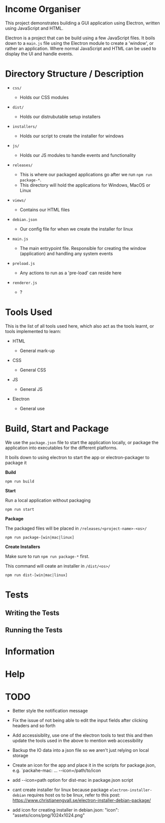 # Income Organiser

This project demonstrates building a GUI application using Electron, written using JavaScript and HTML.

Electron is a project that can be build using a few JavaScript files. It boils down to a `main.js` file using the Electron module to create a 'window', or rather an application. Where normal JavaScript and HTML can be used to display the UI and handle events.

# Directory Structure / Description

* `css/`

    * Holds our CSS modules

* `dist/`

    * Holds our distrubutable setup installers

* `installers/`

    * Holds our script to create the installer for windows

* `js/`

    * Holds our JS modules to handle events and functionality

* `releases/`

    * This is where our packaged applications go after we run `npm run package-*`.
    * This directory will hold the applications for Windows, MacOS or Linux

* `views/`

    * Contains our HTML files
    
* `debian.json`

   * Our config file for when we create the installer for linux

* `main.js`

    * The main entrypoint file. Responsible for creating the window (application) and handling any system events

* `preload.js`

    * Any actions to run as a 'pre-load' can reside here

* `renderer.js`

    * ?

# Tools Used

This is the list of all tools used here, which also act as the tools learnt, or tools implemented to learn:

* HTML

    * General mark-up

* CSS

    * General CSS

* JS

    * General JS

* Electron

    * General use

# Build, Start and Package

We use the `package.json` file to start the application locally, or package the application into executables for the different platforms.

It boils down to using electron to start the app or electron-packager to package it

**Build**

`npm run build`

**Start**

Run a local application without packaging

`npm run start`

**Package**

The packaged files will be placed in `/releases/<project-name>-<os>/`

`npm run package-[win|mac|linux]`

**Create Installers**

Make sure to run `npm run package-*` first.

This command will ceate an installer in `/dist/<os>/`

`npm run dist-[win|mac|linux]`

# Tests

## Writing the Tests

## Running the Tests

# Information

# Help

# TODO

* Better style the notification message

* Fix the issue of not being able to edit the input fields after clicking headers and so forth

* Add accessisiblity, use one of the electron tools to test this and then update the tools used in the above to mention web accessibility

* Backup the IO data into a json file so we aren't just relying on local storage

* Create an icon for the app and place it in the scripts for package.json, e.g. `packahe-mac: ... --icon=/path/to/icon

* add --icon=path option for dist-mac in package.json script

* cant create installer for linux because package `electron-installer-debian` requires host os to  be linux, refer to this post: https://www.christianengvall.se/electron-installer-debian-package/

* add icon for creating installer in debian.json: "icon": "assets/icons/png/1024x1024.png"
